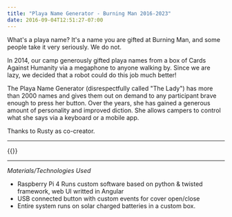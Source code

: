 ```yaml
---
title: "Playa Name Generator - Burning Man 2016-2023"
date: 2016-09-04T12:51:27-07:00
---
```


What's a playa name? It's a name you are gifted at Burning Man, and some people take it very seriously. We do not.

In 2014, our camp generously gifted playa names from a box of Cards Against Humanity via a megaphone to anyone walking by. Since we are lazy, we decided that a robot could do this job much better!

The Playa Name Generator (disrespectfully called "The Lady") has more than 2000 names and gives them out on demand to any participant brave enough to press her button. Over the years, she has gained a generous amount of personality and improved diction. She allows campers to control what she says via a keyboard or a mobile app.

Thanks to Rusty as co-creator.

---

{{<carousel items="1" height="500" fitWidth="888" unit="px" duration="7000" data="png-hero-images" >}}

---

*Materials/Technologies Used*
- Raspberry Pi 4 Runs custom software based on python & twisted framework, web UI writted in Angular
- USB connected button with custom events for cover open/close
- Entire system runs on solar charged batteries in a custom box.